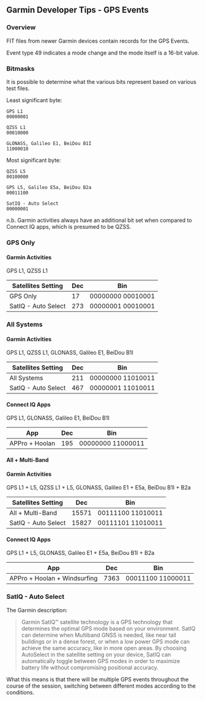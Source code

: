 ## Garmin Developer Tips - GPS Events

### Overview

FIT files from newer Garmin devices contain records for the GPS Events.

Event type 49 indicates a mode change and the mode itself is a 16-bit value.



### Bitmasks

It is possible to determine what the various bits represent based on various test files.

Least significant byte:

```
GPS L1
00000001

QZSS L1
00010000

GLONASS, Galileo E1, BeiDou B1I
11000010
```

Most significant byte:

```
QZSS L5
00100000

GPS L5, Galileo E5a, BeiDou B2a
00011100

SatIQ - Auto Select
00000001
```

n.b. Garmin activities always have an additional bit set when compared to Connect IQ apps, which is presumed to be QZSS.



### GPS Only

#### Garmin Activities

GPS L1, QZSS L1

| Satellites Setting  | Dec  | Bin               |
| ------------------- | ---- | ----------------- |
| GPS Only            | 17   | 00000000 00010001 |
| SatIQ - Auto Select | 273  | 00000001 00010001 |



### All Systems

#### Garmin Activities

GPS L1, QZSS L1, GLONASS, Galileo E1, BeiDou B1I

| Satellites Setting  | Dec  | Bin               |
| ------------------- | ---- | ----------------- |
| All Systems         | 211  | 00000000 11010011 |
| SatIQ - Auto Select | 467  | 00000001 11010011 |

#### Connect IQ Apps

GPS L1, GLONASS, Galileo E1, BeiDou B1I

| App            | Dec  | Bin               |
| -------------- | ---- | ----------------- |
| APPro + Hoolan | 195  | 00000000 11000011 |



#### All + Multi-Band

#### Garmin Activities

GPS L1 + L5, QZSS L1 + L5, GLONASS, Galileo E1 + E5a, BeiDou B1I + B2a

| Satellites Setting  | Dec   | Bin               |
| ------------------- | ----- | ----------------- |
| All + Multi-Band    | 15571 | 00111100 11010011 |
| SatIQ - Auto Select | 15827 | 00111101 11010011 |

#### Connect IQ Apps

GPS L1 + L5, GLONASS, Galileo E1 + E5a, BeiDou B1I + B2a

| App                          | Dec  | Bin               |
| ---------------------------- | ---- | ----------------- |
| APPro + Hoolan + Windsurfing | 7363 | 00011100 11000011 |



### SatIQ - Auto Select

The Garmin description:

> Garmin SatIQ™ satellite technology is a GPS technology that determines the optimal GPS mode based on your environment. SatIQ can determine when Multiband GNSS is needed, like near tall buildings or in a dense forest, or when a low power GPS mode can achieve the same accuracy, like in more open areas. By choosing AutoSelect in the satellite setting on your device, SatIQ can automatically toggle between GPS modes in order to maximize battery life without compromising positional accuracy.

What this means is that there will be multiple GPS events throughout the course of the session, switching between different modes according to the conditions.
